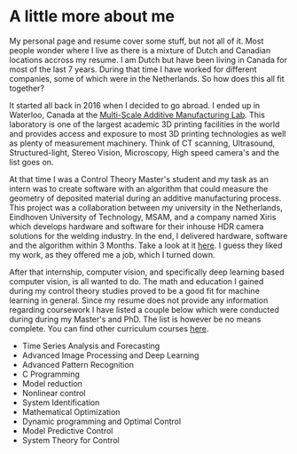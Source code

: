 # A little more about me

My personal page and resume cover some stuff, but not all of it. Most people 
wonder where I live as there is a mixture of Dutch and Canadian locations 
accross my resume. I am Dutch but have been living in Canada for most of the last
7 years. During that time I have worked for different companies, some of which 
were in the Netherlands. So how does this all fit together?

It started all back in 2016 when I decided to go abroad. I ended up in Waterloo,
Canada at the [Multi-Scale Additive Manufacturing Lab](https://msam.uwaterloo.ca/). 
This laboratory is one of the largest academic 3D printing facilities in the 
world and provides access and exposure to most 3D printing technologies as well 
as plenty of measurement machinery. Think of CT scanning, Ultrasound, Structured-light,
Stereo Vision, Microscopy, High speed camera's and the list goes on. 

At that time I was a Control Theory Master's student and my task as an intern was 
to create software with an algorithm that could measure the geometry of deposited 
material during an additive manufacturing process. This project was a collaboration 
between my university in the Netherlands, Eindhoven University of Technology, MSAM,
and a company named Xiris which develops hardware and software for their inhouse 
HDR camera solutions for the welding industry. In the end, I delivered hardware, 
software and the algorithm within 3 Months. Take a look at it [here](https://github.com/gijsvanhoutum/vbgt).
I guess they liked my work, as they offered me a job, which I turned down. 

After that internship, computer vision, and specifically deep learning based 
computer vision, is all wanted to do. The math and education I gained during my 
control theory studies proved to be a good fit for machine learning in general. 
Since my resume does not provide any information regarding coursework I have listed 
a couple below which were conducted during during my Master's and PhD. The list 
is however be no means complete. You can find other curriculum courses [here](https://www.tue.nl/en/education/graduate-school/master-systems-and-control/degree-structure).
- Time Series Analysis and Forecasting
- Advanced Image Processing and Deep Learning
- Advanced Pattern Recognition
- C Programming
- Model reduction
- Nonlinear control
- System Identification
- Mathematical Optimization
- Dynamic programming and Optimal Control
- Model Predictive Control
- System Theory for Control